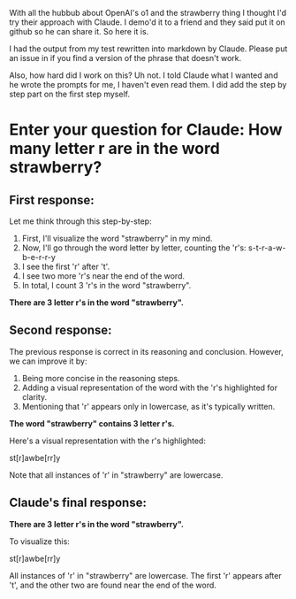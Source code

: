 With all the hubbub about OpenAI's o1 and the strawberry thing I thought I'd try their approach with Claude.  I demo'd it to a friend and they said put it on github so he can share it. So here it is.

I had the output from my test rewritten into markdown by Claude.  Please put an issue in if you find a version of the phrase that doesn't work.

Also, how hard did I work on this? Uh not. I told Claude what I wanted and he wrote the prompts for me, I haven't even read them.  I did add the step by step part on the first step myself.

# Enter your question for Claude: How many letter r are in the word strawberry?

## First response:

Let me think through this step-by-step:

1. First, I'll visualize the word "strawberry" in my mind.
2. Now, I'll go through the word letter by letter, counting the 'r's:
   s-t-r-a-w-b-e-r-r-y
3. I see the first 'r' after 't'.
4. I see two more 'r's near the end of the word.
5. In total, I count 3 'r's in the word "strawberry".

**There are 3 letter r's in the word "strawberry".**

## Second response:

The previous response is correct in its reasoning and conclusion. However, we can improve it by:
1. Being more concise in the reasoning steps.
2. Adding a visual representation of the word with the 'r's highlighted for clarity.
3. Mentioning that 'r' appears only in lowercase, as it's typically written.

**The word "strawberry" contains 3 letter r's.**

Here's a visual representation with the r's highlighted:

st[r]awbe[rr]y

Note that all instances of 'r' in "strawberry" are lowercase.

## Claude's final response:

**There are 3 letter r's in the word "strawberry".**

To visualize this:

st[r]awbe[rr]y

All instances of 'r' in "strawberry" are lowercase. The first 'r' appears after 't', and the other two are found near the end of the word.
